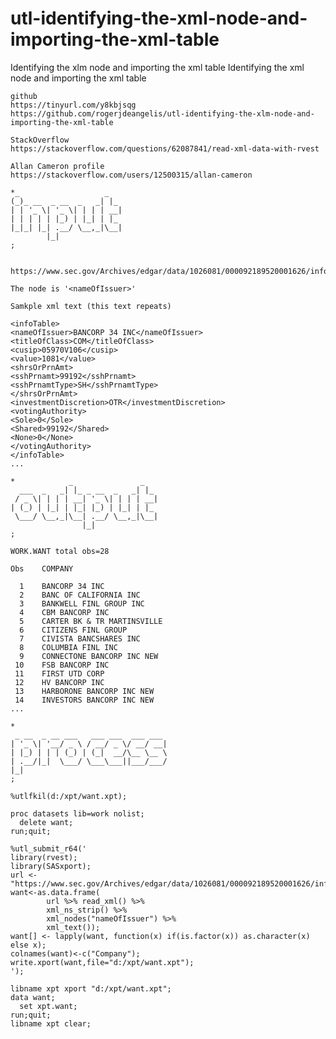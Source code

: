 # utl-identifying-the-xml-node-and-importing-the-xml-table
Identifying the xlm node and importing the xml table 
    Identifying the xml node and importing the xml table                                                  
                                                                                                          
    github                                                                                                
    https://tinyurl.com/y8kbjsqg                                                                          
    https://github.com/rogerjdeangelis/utl-identifying-the-xlm-node-and-importing-the-xml-table           
                                                                                                          
    StackOverflow                                                                                         
    https://stackoverflow.com/questions/62087841/read-xml-data-with-rvest                                 
                                                                                                          
    Allan Cameron profile                                                                                 
    https://stackoverflow.com/users/12500315/allan-cameron                                                
                                                                                                          
    *_                   _                                                                                
    (_)_ __  _ __  _   _| |_                                                                              
    | | '_ \| '_ \| | | | __|                                                                             
    | | | | | |_) | |_| | |_                                                                              
    |_|_| |_| .__/ \__,_|\__|                                                                             
            |_|                                                                                           
    ;                                                                                                     
                                                                                                          
                                                                                                          
    https://www.sec.gov/Archives/edgar/data/1026081/000092189520001626/infotable.xml                      
                                                                                                          
    The node is '<nameOfIssuer>'                                                                          
                                                                                                          
    Samkple xml text (this text repeats)                                                                  
                                                                                                          
    <infoTable>                                                                                           
    <nameOfIssuer>BANCORP 34 INC</nameOfIssuer>                                                           
    <titleOfClass>COM</titleOfClass>                                                                      
    <cusip>05970V106</cusip>                                                                              
    <value>1081</value>                                                                                   
    <shrsOrPrnAmt>                                                                                        
    <sshPrnamt>99192</sshPrnamt>                                                                          
    <sshPrnamtType>SH</sshPrnamtType>                                                                     
    </shrsOrPrnAmt>                                                                                       
    <investmentDiscretion>OTR</investmentDiscretion>                                                      
    <votingAuthority>                                                                                     
    <Sole>0</Sole>                                                                                        
    <Shared>99192</Shared>                                                                                
    <None>0</None>                                                                                        
    </votingAuthority>                                                                                    
    </infoTable>                                                                                          
    ...                                                                                                   
                                                                                                          
    *            _               _                                                                        
      ___  _   _| |_ _ __  _   _| |_                                                                      
     / _ \| | | | __| '_ \| | | | __|                                                                     
    | (_) | |_| | |_| |_) | |_| | |_                                                                      
     \___/ \__,_|\__| .__/ \__,_|\__|                                                                     
                    |_|                                                                                   
    ;                                                                                                     
                                                                                                          
    WORK.WANT total obs=28                                                                                
                                                                                                          
    Obs    COMPANY                                                                                        
                                                                                                          
      1    BANCORP 34 INC                                                                                 
      2    BANC OF CALIFORNIA INC                                                                         
      3    BANKWELL FINL GROUP INC                                                                        
      4    CBM BANCORP INC                                                                                
      5    CARTER BK & TR MARTINSVILLE                                                                    
      6    CITIZENS FINL GROUP                                                                            
      7    CIVISTA BANCSHARES INC                                                                         
      8    COLUMBIA FINL INC                                                                              
      9    CONNECTONE BANCORP INC NEW                                                                     
     10    FSB BANCORP INC                                                                                
     11    FIRST UTD CORP                                                                                 
     12    HV BANCORP INC                                                                                 
     13    HARBORONE BANCORP INC NEW                                                                      
     14    INVESTORS BANCORP INC NEW                                                                      
    ...                                                                                                   
                                                                                                          
    *                                                                                                     
     _ __  _ __ ___   ___ ___  ___ ___                                                                    
    | '_ \| '__/ _ \ / __/ _ \/ __/ __|                                                                   
    | |_) | | | (_) | (_|  __/\__ \__ \                                                                   
    | .__/|_|  \___/ \___\___||___/___/                                                                   
    |_|                                                                                                   
    ;                                                                                                     
                                                                                                          
    %utlfkil(d:/xpt/want.xpt);                                                                            
                                                                                                          
    proc datasets lib=work nolist;                                                                        
      delete want;                                                                                        
    run;quit;                                                                                             
                                                                                                          
    %utl_submit_r64('                                                                                     
    library(rvest);                                                                                       
    library(SASxport);                                                                                    
    url <- "https://www.sec.gov/Archives/edgar/data/1026081/000092189520001626/infotable.xml";            
    want<-as.data.frame(                                                                                  
            url %>% read_xml() %>%                                                                        
            xml_ns_strip() %>%                                                                            
            xml_nodes("nameOfIssuer") %>%                                                                 
            xml_text());                                                                                  
    want[] <- lapply(want, function(x) if(is.factor(x)) as.character(x) else x);                          
    colnames(want)<-c("Company");                                                                         
    write.xport(want,file="d:/xpt/want.xpt");                                                             
    ');                                                                                                   
                                                                                                          
    libname xpt xport "d:/xpt/want.xpt";                                                                  
    data want;                                                                                            
      set xpt.want;                                                                                       
    run;quit;                                                                                             
    libname xpt clear;                                                                                    
                                                                                                          

